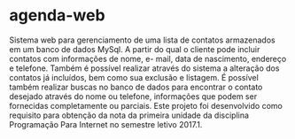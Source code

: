 # agenda-web
Sistema web para gerenciamento de uma lista de contatos armazenados em um banco de dados MySql.
A partir do qual o cliente pode incluir contatos com informações de nome, e- mail, data de nascimento, endereço e telefone. Também é possível realizar através do sistema a alteração dos contatos já incluídos, bem como sua exclusão e listagem. É possível também realizar buscas no banco de dados para encontrar o contato desejado através do nome ou telefone, informações que podem ser fornecidas completamente ou parciais. Este projeto foi desenvolvido como requisito para obtenção da nota da primeira unidade da disciplina Programação Para Internet no semestre letivo 2017.1.
